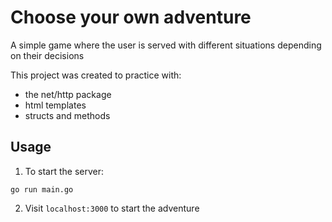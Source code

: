 # Choose your own adventure

A simple game where the user is served with different situations depending on their decisions

This project was created to practice with:

- the net/http package
- html templates
- structs and methods

## Usage

1. To start the server:

```
go run main.go
```

2. Visit `localhost:3000` to start the adventure
